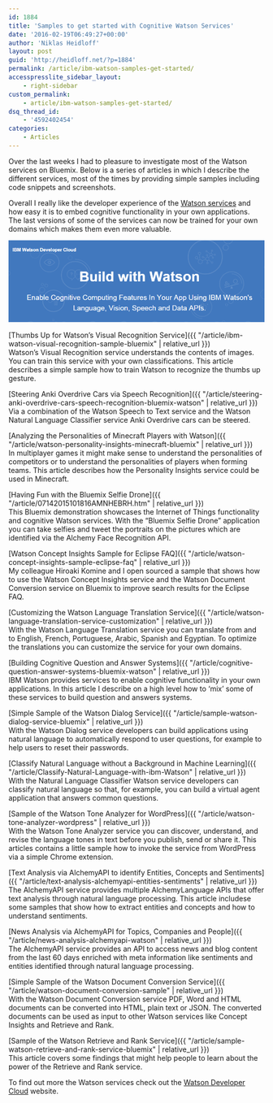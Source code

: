 ```yaml
---
id: 1884
title: 'Samples to get started with Cognitive Watson Services'
date: '2016-02-19T06:49:27+00:00'
author: 'Niklas Heidloff'
layout: post
guid: 'http://heidloff.net/?p=1884'
permalink: /article/ibm-watson-samples-get-started/
accesspresslite_sidebar_layout:
    - right-sidebar
custom_permalink:
    - article/ibm-watson-samples-get-started/
dsq_thread_id:
    - '4592402454'
categories:
    - Articles
---
```


Over the last weeks I had to pleasure to investigate most of the Watson services on Bluemix. Below is a series of articles in which I describe the different services, most of the times by providing simple samples including code snippets and screenshots.

Overall I really like the developer experience of the [Watson services](https://www.ibm.com/smarterplanet/us/en/ibmwatson/developercloud/services-catalog.html) and how easy it is to embed cognitive functionality in your own applications. The last versions of some of the services can now be trained for your own domains which makes them even more valuable.

![image](/assets/img/2016/02/watsondevelopercloud.png)

[Thumbs Up for Watson’s Visual Recognition Service]({{ "/article/ibm-watson-visual-recognition-sample-bluemix" | relative_url }})  
Watson’s Visual Recognition service understands the contents of images. You can train this service with your own classifications. This article describes a simple sample how to train Watson to recognize the thumbs up gesture.

[Steering Anki Overdrive Cars via Speech Recognition]({{ "/article/steering-anki-overdrive-cars-speech-recognition-bluemix-watson" | relative_url }})  
Via a combination of the Watson Speech to Text service and the Watson Natural Language Classifier service Anki Overdrive cars can be steered.

[Analyzing the Personalities of Minecraft Players with Watson]({{ "/article/watson-personality-insights-minecraft-bluemix" | relative_url }})  
In multiplayer games it might make sense to understand the personalities of competitors or to understand the personalities of players when forming teams. This article describes how the Personality Insights service could be used in Minecraft.

[Having Fun with the Bluemix Selfie Drone]({{ "/article/07142015101816AMNHEBRH.htm" | relative_url }})  
This Bluemix demonstration showcases the Internet of Things functionality and cognitive Watson services. With the “Bluemix Selfie Drone” application you can take selfies and tweet the portraits on the pictures which are identified via the Alchemy Face Recognition API.

[Watson Concept Insights Sample for Eclipse FAQ]({{ "/article/watson-concept-insights-sample-eclipse-faq" | relative_url }})  
My colleague Hiroaki Komine and I open sourced a sample that shows how to use the Watson Concept Insights service and the Watson Document Conversion service on Bluemix to improve search results for the Eclipse FAQ.

[Customizing the Watson Language Translation Service]({{ "/article/watson-language-translation-service-customization" | relative_url }})  
With the Watson Language Translation service you can translate from and to English, French, Portuguese, Arabic, Spanish and Egyptian. To optimize the translations you can customize the service for your own domains.

[Building Cognitive Question and Answer Systems]({{ "/article/cognitive-question-answer-systems-bluemix-watson" | relative_url }})  
IBM Watson provides services to enable cognitive functionality in your own applications. In this article I describe on a high level how to ‘mix’ some of these services to build question and answers systems.

[Simple Sample of the Watson Dialog Service]({{ "/article/sample-watson-dialog-service-bluemix" | relative_url }})  
With the Watson Dialog service developers can build applications using natural language to automatically respond to user questions, for example to help users to reset their passwords.

[Classify Natural Language without a Background in Machine Learning]({{ "/article/Classify-Natural-Language-with-ibm-Watson" | relative_url }})  
With the Natural Language Classifier Watson service developers can classify natural language so that, for example, you can build a virtual agent application that answers common questions.

[Sample of the Watson Tone Analyzer for WordPress]({{ "/article/watson-tone-analyzer-wordpress" | relative_url }})  
With the Watson Tone Analyzer service you can discover, understand, and revise the language tones in text before you publish, send or share it. This articles contains a little sample how to invoke the service from WordPress via a simple Chrome extension.

[Text Analysis via AlchemyAPI to identify Entities, Concepts and Sentiments]({{ "/article/text-analysis-alchemyapi-entities-sentiments" | relative_url }})  
The AlchemyAPI service provides multiple AlchemyLanguage APIs that offer text analysis through natural language processing. This article includese some samples that show how to extract entities and concepts and how to understand sentiments.

[News Analysis via AlchemyAPI for Topics, Companies and People]({{ "/article/news-analysis-alchemyapi-watson" | relative_url }})  
The AlchemyAPI service provides an API to access news and blog content from the last 60 days enriched with meta information like sentiments and entities identified through natural language processing.

[Simple Sample of the Watson Document Conversion Service]({{ "/article/watson-document-conversion-sample" | relative_url }})  
With the Watson Document Conversion service PDF, Word and HTML documents can be converted into HTML, plain text or JSON. The converted documents can be used as input to other Watson services like Concept Insights and Retrieve and Rank.

[Sample of the Watson Retrieve and Rank Service]({{ "/article/sample-watson-retrieve-and-rank-service-bluemix" | relative_url }})  
This article covers some findings that might help people to learn about the power of the Retrieve and Rank service.

To find out more the Watson services check out the [Watson Developer Cloud](https://www.ibm.com/smarterplanet/us/en/ibmwatson/developercloud/) website.